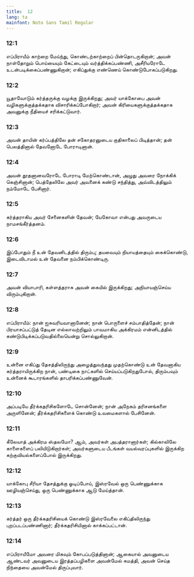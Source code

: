 ```yaml
---
title:  12
lang: ta
mainfont: Noto Sans Tamil Regular
---
```


###  12:1

எப்பிராயீம் காற்றை மேய்ந்து, கொண்டற்காற்றைப் பின்தொடருகிறான்; அவன் நாள்தோறும் பொய்யையும் கேட்டையும் வர்த்திக்கப்பண்ணி, அசீரியரோடே உடன்படிக்கைப்பண்ணுகிறான்; எகிப்துக்கு எண்ணெய் கொண்டுபோகப்படுகிறது.

###  12:2

யூதாவோடும் கர்த்தருக்கு வழக்கு இருக்கிறது; அவர் யாக்கோபை அவன் வழிகளுக்குத்தக்கதாக விசாரிக்கப்போகிறார்; அவன் கிரியைகளுக்குத்தக்கதாக அவனுக்கு நீதியைச் சரிக்கட்டுவார்.

###  12:3

அவன் தாயின் கர்ப்பத்திலே தன் சகோதரனுடைய குதிகாலைப் பிடித்தான்; தன் பெலத்தினால் தேவனோடே போராடினான்.

###  12:4

அவன் தூதனானவரோடே போராடி மேற்கொண்டான், அழுது அவரை நோக்கிக் கெஞ்சினான்; பெத்தேலிலே அவர் அவனைக் கண்டு சந்தித்து, அவ்விடத்திலும் நம்மோடே பேசினார்.

###  12:5

கர்த்தராகிய அவர் சேனைகளின் தேவன்; யேகோவா என்பது அவருடைய நாமசங்கீர்த்தனம்.

###  12:6

இப்போதும் நீ உன் தேவனிடத்தில் திரும்பு; தயவையும் நியாயத்தையும் கைக்கொண்டு, இடைவிடாமல் உன் தேவனை நம்பிக்கொண்டிரு.

###  12:7

அவன் வியாபாரி, கள்ளத்தராசு அவன் கையில் இருக்கிறது; அநியாயஞ்செய்ய விரும்புகிறான்.

###  12:8

எப்பிராயீம்: நான் ஐசுவரியவானானேன்; நான் பொருளைச் சம்பாதித்தேன்; நான் பிரயாசப்பட்டுத் தேடின எல்லாவற்றிலும் பாவமாகிய அக்கிரமம் என்னிடத்தில் கண்டுபிடிக்கப்படுவதில்லையென்று சொல்லுகிறான்.

###  12:9

உன்னை எகிப்து தேசத்திலிருந்து அழைத்துவந்தது முதற்கொண்டு உன் தேவனாகிய கர்த்தராயிருக்கிற நான், பண்டிகை நாட்களில் செய்யப்படுகிறதுபோல், திரும்பவும் உன்னைக் கூடாரங்களில் தாபரிக்கப்பண்ணுவேன்.

###  12:10

அப்படியே தீர்க்கதரிசிகளோடே சொன்னேன்; நான் அநேகம் தரிசனங்களை அருளினேன்; தீர்க்கதரிசிகளைக் கொண்டு உவமைகளால் பேசினேன்.

###  12:11

கீலேயாத் அக்கிரம ஸ்தலமோ? ஆம், அவர்கள் அபத்தரானார்கள்; கில்காலிலே காளைகளைப் பலியிடுகிறார்கள்; அவர்களுடைய பீடங்கள் வயல்வரப்புகளில் இருக்கிற கற்குவியல்களைப்போல் இருக்கிறது.

###  12:12

யாக்கோபு சீரியா தேசத்துக்கு ஓடிப்போய், இஸ்ரவேல் ஒரு பெண்ணுக்காக ஊழியஞ்செய்து, ஒரு பெண்ணுக்காக ஆடு மேய்த்தான்.

###  12:13

கர்த்தர் ஒரு தீர்க்கதரிசியைக் கொண்டு இஸ்ரவேலை எகிப்திலிருந்து புறப்படப்பண்ணினார்; தீர்க்கதரிசியினால் காக்கப்பட்டான்.

###  12:14

எப்பிராயீமோ அவரை மிகவும் கோபப்படுத்தினான்; ஆகையால் அவனுடைய ஆண்டவர் அவனுடைய இரத்தப்பழிகளை அவன்மேல் சுமத்தி, அவன் செய்த நிந்தையை அவன்மேல் திருப்புவார்.

